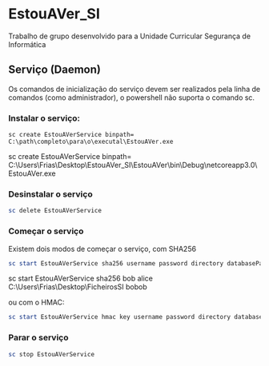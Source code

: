 # EstouAVer_SI

Trabalho de grupo desenvolvido para a Unidade Curricular Segurança de Informática

## Serviço (Daemon)

Os comandos de inicialização do serviço devem ser realizados pela linha de comandos (como administrador), o powershell não suporta o comando sc. 

### Instalar o serviço:
```
sc create EstouAVerService binpath= C:\path\completo\para\o\executal\EstouAVer.exe 
```

sc create EstouAVerService binpath= C:\Users\Frias\Desktop\EstouAVer_SI\EstouAVer\bin\Debug\netcoreapp3.0\EstouAVer.exe 

### Desinstalar o serviço

```Powershell
sc delete EstouAVerService 
```

### Começar o serviço
Existem dois modos de começar o serviço, com SHA256

```Powershell
sc start EstouAVerService sha256 username password directory databasePassword
```
sc start EstouAVerService sha256 bob alice C:\Users\Frias\Desktop\FicheirosSI bobob


ou com o HMAC:

```Powershell
sc start EstouAVerService hmac key username password directory databasePassword
```

### Parar o serviço

```Powershell
sc stop EstouAVerService
```
